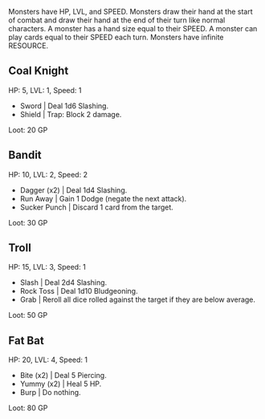 Monsters have HP, LVL, and SPEED.
Monsters draw their hand at the start of combat and draw their hand at the end of their turn like normal characters.
A monster has a hand size equal to their SPEED.
A monster can play cards equal to their SPEED each turn.
Monsters have infinite RESOURCE.
## Coal Knight
HP: 5, LVL: 1, Speed: 1
- Sword | Deal 1d6 Slashing.
- Shield | Trap: Block 2 damage.

Loot: 20 GP
## Bandit
HP: 10, LVL: 2, Speed: 2
- Dagger (x2) | Deal 1d4 Slashing.
- Run Away | Gain 1 Dodge (negate the next attack).
- Sucker Punch | Discard 1 card from the target.

Loot: 30 GP
## Troll
HP: 15, LVL: 3, Speed: 1
- Slash | Deal 2d4 Slashing.
- Rock Toss | Deal 1d10 Bludgeoning.
- Grab | Reroll all dice rolled against the target if they are below average.

Loot: 50 GP
## Fat Bat
HP: 20, LVL: 4, Speed: 1
- Bite (x2) | Deal 5 Piercing.
- Yummy (x2) | Heal 5 HP.
- Burp | Do nothing.

Loot: 80 GP